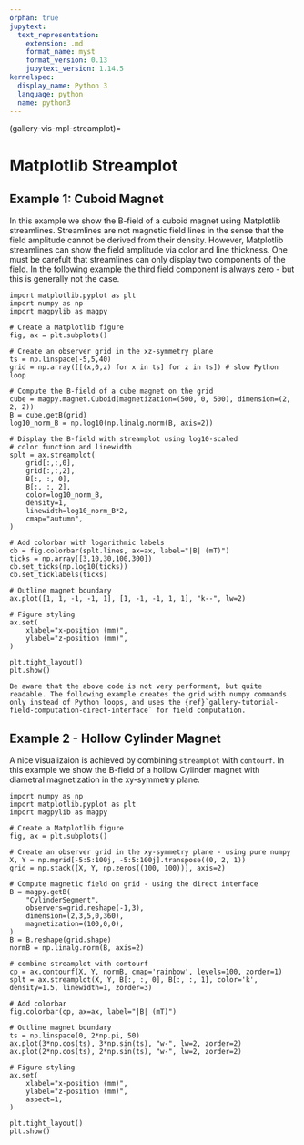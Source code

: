 ```yaml
---
orphan: true
jupytext:
  text_representation:
    extension: .md
    format_name: myst
    format_version: 0.13
    jupytext_version: 1.14.5
kernelspec:
  display_name: Python 3
  language: python
  name: python3
---
```


(gallery-vis-mpl-streamplot)=

# Matplotlib Streamplot

## Example 1: Cuboid Magnet

In this example we show the B-field of a cuboid magnet using Matplotlib streamlines. Streamlines are not magnetic field lines in the sense that the field amplitude cannot be derived from their density. However, Matplotlib streamlines can show the field amplitude via color and line thickness. One must be carefult that streamlines can only display two components of the field. In the following example the third field component is always zero - but this is generally not the case.

```{code-cell} ipython3
import matplotlib.pyplot as plt
import numpy as np
import magpylib as magpy

# Create a Matplotlib figure
fig, ax = plt.subplots()

# Create an observer grid in the xz-symmetry plane
ts = np.linspace(-5,5,40)
grid = np.array([[(x,0,z) for x in ts] for z in ts]) # slow Python loop

# Compute the B-field of a cube magnet on the grid
cube = magpy.magnet.Cuboid(magnetization=(500, 0, 500), dimension=(2, 2, 2))
B = cube.getB(grid)
log10_norm_B = np.log10(np.linalg.norm(B, axis=2))

# Display the B-field with streamplot using log10-scaled
# color function and linewidth
splt = ax.streamplot(
    grid[:,:,0],
    grid[:,:,2],
    B[:, :, 0],
    B[:, :, 2],
    color=log10_norm_B,
    density=1,
    linewidth=log10_norm_B*2,
    cmap="autumn",
)

# Add colorbar with logarithmic labels
cb = fig.colorbar(splt.lines, ax=ax, label="|B| (mT)")
ticks = np.array([3,10,30,100,300])
cb.set_ticks(np.log10(ticks))
cb.set_ticklabels(ticks)

# Outline magnet boundary
ax.plot([1, 1, -1, -1, 1], [1, -1, -1, 1, 1], "k--", lw=2)

# Figure styling
ax.set(
    xlabel="x-position (mm)",
    ylabel="z-position (mm)",
)

plt.tight_layout()
plt.show()
```

```{note}
Be aware that the above code is not very performant, but quite readable. The following example creates the grid with numpy commands only instead of Python loops, and uses the {ref}`gallery-tutorial-field-computation-direct-interface` for field computation.
```

## Example 2 - Hollow Cylinder Magnet

A nice visualizaion is achieved by combining `streamplot` with `contourf`. In this example we show the B-field of a hollow Cylinder magnet with diametral magnetization in the xy-symmetry plane.

```{code-cell} ipython3
import numpy as np
import matplotlib.pyplot as plt
import magpylib as magpy

# Create a Matplotlib figure
fig, ax = plt.subplots()

# Create an observer grid in the xy-symmetry plane - using pure numpy
X, Y = np.mgrid[-5:5:100j, -5:5:100j].transpose((0, 2, 1))
grid = np.stack([X, Y, np.zeros((100, 100))], axis=2)

# Compute magnetic field on grid - using the direct interface
B = magpy.getB(
    "CylinderSegment",
    observers=grid.reshape(-1,3),
    dimension=(2,3,5,0,360),
    magnetization=(100,0,0),
)
B = B.reshape(grid.shape)
normB = np.linalg.norm(B, axis=2)

# combine streamplot with contourf
cp = ax.contourf(X, Y, normB, cmap='rainbow', levels=100, zorder=1)
splt = ax.streamplot(X, Y, B[:, :, 0], B[:, :, 1], color='k', density=1.5, linewidth=1, zorder=3)

# Add colorbar
fig.colorbar(cp, ax=ax, label="|B| (mT)")

# Outline magnet boundary
ts = np.linspace(0, 2*np.pi, 50)
ax.plot(3*np.cos(ts), 3*np.sin(ts), "w-", lw=2, zorder=2)
ax.plot(2*np.cos(ts), 2*np.sin(ts), "w-", lw=2, zorder=2)

# Figure styling
ax.set(
    xlabel="x-position (mm)",
    ylabel="z-position (mm)",
    aspect=1,
)

plt.tight_layout()
plt.show()
```